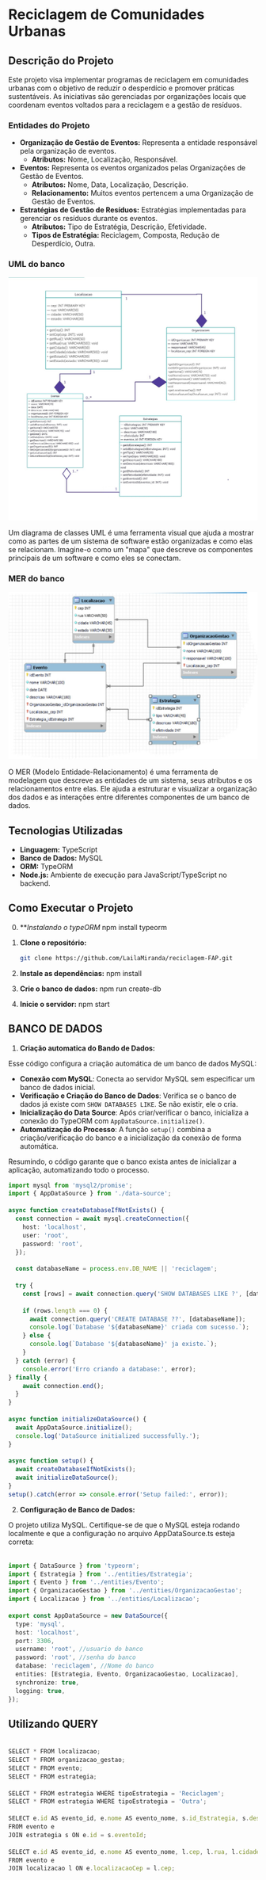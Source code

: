 # Reciclagem de Comunidades Urbanas

## Descrição do Projeto

Este projeto visa implementar programas de reciclagem em comunidades urbanas com o objetivo de reduzir o desperdício e promover práticas sustentáveis. As iniciativas são gerenciadas por organizações locais que coordenam eventos voltados para a reciclagem e a gestão de resíduos.

### Entidades do Projeto

- **Organização de Gestão de Eventos:** Representa a entidade responsável pela organização de eventos.
  - **Atributos:** Nome, Localização, Responsável.
- **Eventos:** Representa os eventos organizados pelas Organizações de Gestão de Eventos.
  - **Atributos:** Nome, Data, Localização, Descrição.
  - **Relacionamento:** Muitos eventos pertencem a uma Organização de Gestão de Eventos.
- **Estratégias de Gestão de Resíduos:** Estratégias implementadas para gerenciar os resíduos durante os eventos.
  - **Atributos:** Tipo de Estratégia, Descrição, Efetividade.
  - **Tipos de Estratégia:** Reciclagem, Composta, Redução de Desperdício, Outra.

### UML do banco 
![IMG MER](imgReadme/UML.jpg)

Um diagrama de classes UML é uma ferramenta visual que ajuda a mostrar como as partes de um sistema de software estão organizadas e como elas se relacionam. Imagine-o como um "mapa" que descreve os componentes principais de um software e como eles se conectam.


### MER do banco 
![IMG MER](imgReadme/MER.jpg)

O MER (Modelo Entidade-Relacionamento) é uma ferramenta de modelagem que descreve as entidades de um sistema, seus atributos e os relacionamentos entre elas. Ele ajuda a estruturar e visualizar a organização dos dados e as interações entre diferentes componentes de um banco de dados.

## Tecnologias Utilizadas

- **Linguagem:** TypeScript
- **Banco de Dados:** MySQL
- **ORM:** TypeORM
- **Node.js:** Ambiente de execução para JavaScript/TypeScript no backend.

## Como Executar o Projeto

0. ***Instalando o typeORM*
npm install typeorm

1. **Clone o repositório:**

   ```bash
   git clone https://github.com/LailaMiranda/reciclagem-FAP.git
2. **Instale as dependências:**
npm install

3. **Crie o banco de dados:**
npm run create-db

4. **Inicie o servidor:**
npm start


## BANCO DE DADOS 

1. **Criação automatica do Bando de Dados:**

Esse código configura a criação automática de um banco de dados MySQL:

- **Conexão com MySQL**: Conecta ao servidor MySQL sem especificar um banco de dados inicial.
- **Verificação e Criação do Banco de Dados**: Verifica se o banco de dados já existe com `SHOW DATABASES LIKE`. Se não existir, ele o cria.
- **Inicialização do Data Source**: Após criar/verificar o banco, inicializa a conexão do TypeORM com `AppDataSource.initialize()`.
- **Automatização do Processo**: A função `setup()` combina a criação/verificação do banco e a inicialização da conexão de forma automática.

Resumindo, o código garante que o banco exista antes de inicializar a aplicação, automatizando todo o processo.


```ts
import mysql from 'mysql2/promise';
import { AppDataSource } from './data-source';

async function createDatabaseIfNotExists() {
  const connection = await mysql.createConnection({
    host: 'localhost',
    user: 'root',
    password: 'root',
  });

  const databaseName = process.env.DB_NAME || 'reciclagem';

  try {
    const [rows] = await connection.query('SHOW DATABASES LIKE ?', [databaseName]) as [mysql.RowDataPacket[], mysql.FieldPacket[]];
    
    if (rows.length === 0) {
      await connection.query('CREATE DATABASE ??', [databaseName]);
      console.log(`Database '${databaseName}' criada com sucesso.`);
    } else {
      console.log(`Database '${databaseName}' ja existe.`);
    }
  } catch (error) {
    console.error('Erro criando a database:', error);
} finally {
    await connection.end();
  }
}

async function initializeDataSource() {
  await AppDataSource.initialize();
  console.log('DataSource initialized successfully.');
}

async function setup() {
  await createDatabaseIfNotExists();
  await initializeDataSource();
}
setup().catch(error => console.error('Setup failed:', error));

```


2. **Configuração de Banco de Dados:**

O projeto utiliza MySQL. Certifique-se de que o MySQL esteja rodando localmente e que a configuração no arquivo AppDataSource.ts esteja correta:

```ts

import { DataSource } from 'typeorm';
import { Estrategia } from '../entities/Estrategia';
import { Evento } from '../entities/Evento';
import { OrganizacaoGestao } from '../entities/OrganizacaoGestao';
import { Localizacao } from '../entities/Localizacao';

export const AppDataSource = new DataSource({
  type: 'mysql',
  host: 'localhost',
  port: 3306,
  username: 'root', //usuario do banco 
  password: 'root', //senha do banco
  database: 'reciclagem', //Nome do banco
  entities: [Estrategia, Evento, OrganizacaoGestao, Localizacao],
  synchronize: true, 
  logging: true,
});

```
## Utilizando QUERY
```ts

SELECT * FROM localizacao;
SELECT * FROM organizacao_gestao;
SELECT * FROM evento;
SELECT * FROM estrategia;

SELECT * FROM estrategia WHERE tipoEstrategia = 'Reciclagem';
SELECT * FROM estrategia WHERE tipoEstrategia = 'Outra';

SELECT e.id AS evento_id, e.nome AS evento_nome, s.id_Estrategia, s.descricao AS estrategia_descricao, s.efetividade
FROM evento e
JOIN estrategia s ON e.id = s.eventoId;

SELECT e.id AS evento_id, e.nome AS evento_nome, l.cep, l.rua, l.cidade, l.estado
FROM evento e
JOIN localizacao l ON e.localizacaoCep = l.cep;

```
